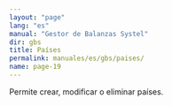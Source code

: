 ```yaml
---
layout: "page"
lang: "es"
manual: "Gestor de Balanzas Systel"
dir: gbs
title: Países
permalink: manuales/es/gbs/paises/
name: page-19
---
```


Permite crear, modificar o eliminar países.